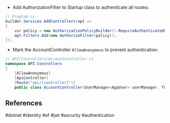 
* Add AuthorizationFilter to Startup class to authenticate all routes:
``` c#
// Program.cs
builder.Services.AddControllers(opt =>
{
    var policy = new AuthorizationPolicyBuilder().RequireAuthenticatedUser().Build();
    opt.Filters.Add(new AuthorizeFilter(policy));
});
```

* Mark the AccountController `AllowAnonymous` to prevent authentication:
``` c#
// API/Controllers/AccountController.cs
namespace API.Controllers
{
    [AllowAnonymous]
    [ApiController]
    [Route("api/[controller]")]
    public class AccountController(UserManager<AppUser> userManager, TokenService tokenService) : ControllerBase
```
## References

#dotnet #identity #ef #jwt #security #authentication

